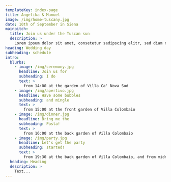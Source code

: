 ```yaml
---
templateKey: index-page
title: Angelika & Manuel
image: /img/home-tuscany.jpg
date: 10th of September in Siena
mainpitch:
  title: Join us under the Tuscan sun
  description: >
    Lorem ipsum dolor sit amet, consetetur sadipscing elitr, sed diam nonumy eirmod tempor invidunt ut labore et dolore magna aliquyam erat, sed diam voluptua. At vero eos et accusam et justo duo dolores et ea rebum. Stet clita kasd gubergren, no sea takimata sanctus est Lorem ipsum dolor sit amet.
heading: Wedding day
subheading: schedule
intro:
  blurbs:
    - image: /img/ceremony.jpg
      headline: Join us for
      subheading: I do
      text: >
        from 14:00 at the garden of Villa Ca' Nova Sud
    - image: /img/apertivo.jpg
      headline: Have some bubbles
      subheading: and mingle
      text: >
        from 15:00 at the front garden of Villa Colombaio
    - image: /img/dinner.jpg
      headline: Bring me the
      subheading: Pasta!
      text: >
        from 16:00 at the back garden of Villa Colombaio
    - image: /img/party.jpg
      headline: Let's get the party
      subheading: started!
      text: >
        from 19:30 at the back garden of Villa Colombaio, and from midnight inside of the Villa Colombaio.
  heading: Heading
  description: >
    Text...
---
```

